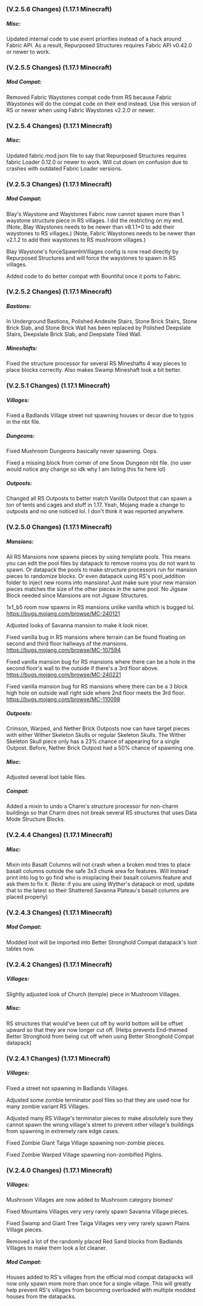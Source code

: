 ### **(V.2.5.6 Changes) (1.17.1 Minecraft)**

##### Misc:
Updated internal code to use event priorities instead of a hack around Fabric API.
 As a result, Repurposed Structures requires Fabric API v0.42.0 or newer to work.


### **(V.2.5.5 Changes) (1.17.1 Minecraft)**

##### Mod Compat:
Removed Fabric Waystones compat code from RS because Fabric Waystones will do the compat code on their end instead.
 Use this version of RS or newer when using Fabric Waystones v2.2.0 or newer.


### **(V.2.5.4 Changes) (1.17.1 Minecraft)**

##### Misc:
Updated fabric.mod.json file to say that Repurposed Structures requires fabric Loader 0.12.0 or newer to work.
 Will cut down on confusion due to crashes with outdated Fabric Loader versions.


### **(V.2.5.3 Changes) (1.17.1 Minecraft)**

##### Mod Compat:
Blay's Waystone and Waystones Fabric now cannot spawn more than 1 waystone structure piece in RS villages. I did the restricting on my end.
 (Note, Blay Waystones needs to be newer than v8.1.1+0 to add their waystones to RS villages.)
 (Note, Fabric Waystones needs to be newer than v2.1.2 to add their waystones to RS mushroom villages.)

Blay Waystone's forceSpawnInVillages config is now read directly by Repurposed Structures and will force the waystones to spawn in RS villages.

Added code to do better compat with Bountiful once it ports to Fabric.


### **(V.2.5.2 Changes) (1.17.1 Minecraft)**

##### Bastions:
In Underground Bastions, Polished Andesite Stairs, Stone Brick Stairs, Stone Brick Slab, and Stone Brick Wall has 
 been replaced by Polished Deepslate Stairs, Deepslate Brick Slab, and Deepslate Tiled Wall.

##### Mineshafts:
Fixed the structure processor for several RS Mineshafts 4 way pieces to place blocks correctly. 
 Also makes Swamp Mineshaft look a bit better.


### **(V.2.5.1 Changes) (1.17.1 Minecraft)**

##### Villages:
Fixed a Badlands Village street not spawning houses or decor due to typos in the nbt file.

##### Dungeons:
Fixed Mushroom Dungeons basically never spawning. Oops.

Fixed a missing block from corner of one Snow Dungeon nbt file. (no user would notice any change so idk why I am listing this fix here lol)

##### Outposts:
Changed all RS Outposts to better match Vanilla Outpost that can spawn a ton of tents and cages and stuff in 1.17.
 Yeah, Mojang made a change to outposts and no one noticed lol. I don't think it was reported anywhere.


### **(V.2.5.0 Changes) (1.17.1 Minecraft)**

##### Mansions:
All RS Mansions now spawns pieces by using template pools. This means you can edit the pool files by datapack to
 remove rooms you do not want to spawn. Or datapack the pools to make structure processors run for mansion pieces to randomize blocks.
 Or even datapack using RS's pool_addition folder to inject new rooms into mansions!
 Just make sure your new mansion pieces matches the size of the other pieces in the same pool.
 No Jigsaw Block needed since Mansions are not Jigsaw Structures.

1x1_b5 room now spawns in RS mansions unlike vanilla which is bugged lol. https://bugs.mojang.com/browse/MC-240121

Adjusted looks of Savanna mansion to make it look nicer.

Fixed vanilla bug in RS mansions where terrain can be found floating on second and third floor hallways of the mansions. https://bugs.mojang.com/browse/MC-107594

Fixed vanilla mansion bug for RS mansions where there can be a hole in the second floor's wall to the outside if there's a 3rd floor above. https://bugs.mojang.com/browse/MC-240221

Fixed vanilla mansion bug for RS mansions where there can be a 3 block high hole on outside wall right side where 2nd floor meets the 3rd floor. https://bugs.mojang.com/browse/MC-110098

##### Outposts:
Crimson, Warped, and Nether Brick Outposts now can have target pieces with either Wither Skeleton Skulls or regular Skeleton Skulls.
 The Wither Skeleton Skull piece only has a 23% chance of appearing for a single Outpost. Before, Nether Brick Outpost had a 50% chance of spawning one.

##### Misc:
Adjusted several loot table files.

##### Compat:
Added a mixin to undo a Charm's structure processor for non-charm buildings so that Charm does not break several RS structures that uses Data Mode Structure Blocks.


### **(V.2.4.4 Changes) (1.17.1 Minecraft)**

##### Misc:
Mixin into Basalt Columns will not crash when a broken mod tries to place basalt columns outside the safe 3x3 chunk area for features.
 Will instead print into log to go find who is misplacing their basalt columns feature and ask them to fix it.
 (Note: if you are using Wyther's datapack or mod, update that to the latest so their Shattered Savanna Plateau's basalt columns are placed properly)


### **(V.2.4.3 Changes) (1.17.1 Minecraft)**

##### Mod Compat:
Modded loot will be imported into Better Stronghold Compat datapack's loot tables now.


### **(V.2.4.2 Changes) (1.17.1 Minecraft)**

##### Villages:
Slightly adjusted look of Church (temple) piece in Mushroom Villages.

##### Misc:
RS structures that would've been cut off by world bottom will be offset upward so that they are now longer cut off.
 (Helps prevents End-themed Better Stronghold from being cut off when using Better Stronghold Compat datapack)


### **(V.2.4.1 Changes) (1.17.1 Minecraft)**

##### Villages:
Fixed a street not spawning in Badlands Villages.

Adjusted some zombie terminator pool files so that they are used now for many zombie variant RS Villages.

Adjusted many RS Village's terminator pieces to make absolutely sure they cannot spawn the wrong village's street to prevent other village's buildings from spawning in extremely rare edge cases.

Fixed Zombie Giant Taiga Village spawning non-zombie pieces.

Fixed Zombie Warped Village spawning non-zombified Piglins.


### **(V.2.4.0 Changes) (1.17.1 Minecraft)**

##### Villages:
Mushroom Villages are now added to Mushroom category biomes!

Fixed Mountains Villages very very rarely spawn Savanna Village pieces.

Fixed Swamp and Giant Tree Taiga Villages very very rarely spawn Plains Village pieces.

Removed a lot of the randomly placed Red Sand blocks from Badlands Villages to make them look a lot cleaner.

##### Mod Compat:
Houses added to RS's villages from the official mod compat datapacks will now only spawn more more than once for a single village.
 This will greatly help prevent RS's villages from becoming overloaded with multiple modded houses from the datapacks.